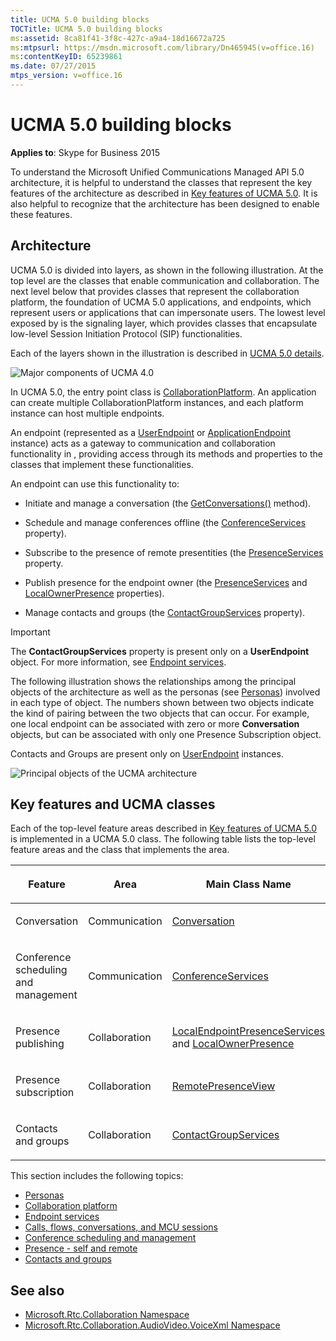 ```yaml
---
title: UCMA 5.0 building blocks
TOCTitle: UCMA 5.0 building blocks
ms:assetid: 8ca81f41-3f8c-427c-a9a4-18d16672a725
ms:mtpsurl: https://msdn.microsoft.com/library/Dn465945(v=office.16)
ms:contentKeyID: 65239861
ms.date: 07/27/2015
mtps_version: v=office.16
---
```


# UCMA 5.0 building blocks

**Applies to**: Skype for Business 2015

To understand the Microsoft Unified Communications Managed API 5.0 architecture, it is helpful to understand the classes that represent the key features of the architecture as described in [Key features of UCMA 5.0](key-features-of-ucma-5-0.md). It is also helpful to recognize that the architecture has been designed to enable these features.

## Architecture

UCMA 5.0 is divided into layers, as shown in the following illustration. At the top level are the classes that enable communication and collaboration. The next level below that provides classes that represent the collaboration platform, the foundation of UCMA 5.0 applications, and endpoints, which represent users or applications that can impersonate users. The lowest level exposed by is the signaling layer, which provides classes that encapsulate low-level Session Initiation Protocol (SIP) functionalities.

Each of the layers shown in the illustration is described in [UCMA 5.0 details](ucma-5-0-details.md).

![Major components of UCMA 4.0](images/Dn465945.UCMA-Blocks(Office.16).png "Major components of UCMA 4.0")

In UCMA 5.0, the entry point class is [CollaborationPlatform](https://docs.microsoft.com/dotnet/api/microsoft.rtc.collaboration.collaborationplatform?view=ucma-api). An application can create multiple CollaborationPlatform instances, and each platform instance can host multiple endpoints.

An endpoint (represented as a [UserEndpoint](https://docs.microsoft.com/dotnet/api/microsoft.rtc.collaboration.userendpoint?view=ucma-api) or [ApplicationEndpoint](https://docs.microsoft.com/dotnet/api/microsoft.rtc.collaboration.applicationendpoint?view=ucma-api) instance) acts as a gateway to communication and collaboration functionality in , providing access through its methods and properties to the classes that implement these functionalities.

An endpoint can use this functionality to:


- Initiate and manage a conversation (the [GetConversations()](https://msdn.microsoft.com/library/hh349978\(v=office.16\)) method).

- Schedule and manage conferences offline (the [ConferenceServices](https://msdn.microsoft.com/library/hh161814\(v=office.16\)) property).

- Subscribe to the presence of remote presentities (the [PresenceServices](https://msdn.microsoft.com/library/hh384331\(v=office.16\)) property.

- Publish presence for the endpoint owner (the [PresenceServices](https://msdn.microsoft.com/library/hh384331\(v=office.16\)) and [LocalOwnerPresence](https://msdn.microsoft.com/library/hh348476\(v=office.16\)) properties).

- Manage contacts and groups (the [ContactGroupServices](https://msdn.microsoft.com/library/hh383122\(v=office.16\)) property).
    
> [!IMPORTANT]
> The **ContactGroupServices** property is present only on a **UserEndpoint** object. For more information, see [Endpoint services](endpoint-services.md).


The following illustration shows the relationships among the principal objects of the architecture as well as the personas (see [Personas](personas.md)) involved in each type of object. The numbers shown between two objects indicate the kind of pairing between the two objects that can occur. For example, one local endpoint can be associated with zero or more **Conversation** objects, but can be associated with only one Presence Subscription object.

Contacts and Groups are present only on [UserEndpoint](https://docs.microsoft.com/dotnet/api/microsoft.rtc.collaboration.userendpoint?view=ucma-api) instances.

![Principal objects of the UCMA architecture](images/Dn465945.UcmaArch01(Office.16).jpg "Principal objects of the UCMA architecture")

## Key features and UCMA classes

Each of the top-level feature areas described in [Key features of UCMA 5.0](key-features-of-ucma-5-0.md) is implemented in a UCMA 5.0 class. The following table lists the top-level feature areas and the class that implements the area.

<table>
<colgroup>
<col />
<col />
<col />
</colgroup>
<thead>
<tr class="header">
<th><p>Feature</p></th>
<th><p>Area</p></th>
<th><p>Main Class Name</p></th>
</tr>
</thead>
<tbody>
<tr class="odd">
<td><p>Conversation</p></td>
<td><p>Communication</p></td>
<td><p><a href="https://msdn.microsoft.com/library/hh349224(v=office.16)">Conversation</a></p></td>
</tr>
<tr class="even">
<td><p>Conference scheduling and management</p></td>
<td><p>Communication</p></td>
<td><p><a href="https://msdn.microsoft.com/library/hh348907(v=office.16)">ConferenceServices</a></p></td>
</tr>
<tr class="odd">
<td><p>Presence publishing</p></td>
<td><p>Collaboration</p></td>
<td><p><a href="https://msdn.microsoft.com/library/hh350157(v=office.16)">LocalEndpointPresenceServices</a> and <a href="https://msdn.microsoft.com/library/hh382370(v=office.16)">LocalOwnerPresence</a></p></td>
</tr>
<tr class="even">
<td><p>Presence subscription</p></td>
<td><p>Collaboration</p></td>
<td><p><a href="https://msdn.microsoft.com/library/hh381152(v=office.16)">RemotePresenceView</a></p></td>
</tr>
<tr class="odd">
<td><p>Contacts and groups</p></td>
<td><p>Collaboration</p></td>
<td><p><a href="https://msdn.microsoft.com/library/hh381099(v=office.16)">ContactGroupServices</a></p></td>
</tr>
</tbody>
</table>

This section includes the following topics:

- [Personas](personas.md)
- [Collaboration platform](collaboration-platform.md)
- [Endpoint services](endpoint-services.md)
- [Calls, flows, conversations, and MCU sessions](calls-flows-conversations-and-mcu-sessions.md)
- [Conference scheduling and management](conference-scheduling-and-management.md)
- [Presence - self and remote](presence-self-and-remote.md)
- [Contacts and groups](contacts-and-groups.md)


## See also

- [Microsoft.Rtc.Collaboration Namespace](https://docs.microsoft.com/dotnet/api/microsoft.rtc.collaboration?view=ucma-api-5.0)
- [Microsoft.Rtc.Collaboration.AudioVideo.VoiceXml Namespace](https://docs.microsoft.com/dotnet/api/Microsoft.Rtc.Collaboration.AudioVideo.VoiceXml?view=ucma-voice)
